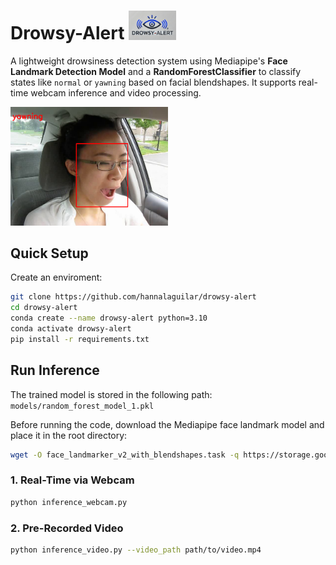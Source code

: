 # **Drowsy-Alert** <img src="images/logo2.png" alt="Logo" width="15%">

A lightweight drowsiness detection system using Mediapipe's **Face Landmark Detection Model** and a **RandomForestClassifier** to classify states like `normal` or `yawning` based on facial blendshapes. It supports real-time webcam inference and video processing.

<img src="images/example.png" alt="Logo" width="50%">

## **Quick Setup**

Create an enviroment:
   ```bash
   git clone https://github.com/hannalaguilar/drowsy-alert
   cd drowsy-alert
   conda create --name drowsy-alert python=3.10
   conda activate drowsy-alert
   pip install -r requirements.txt
   ````

## Run Inference

The trained model is stored in the following path: `models/random_forest_model_1.pkl`

Before running the code, download the Mediapipe face landmark model and place it in the root directory:

```bash
wget -O face_landmarker_v2_with_blendshapes.task -q https://storage.googleapis.com/mediapipe-models/face_landmarker/face_landmarker/float16/1/face_landmarker.task
````



### 1. Real-Time via Webcam

```bash
python inference_webcam.py
```

### 2. Pre-Recorded Video

```bash
python inference_video.py --video_path path/to/video.mp4
```

